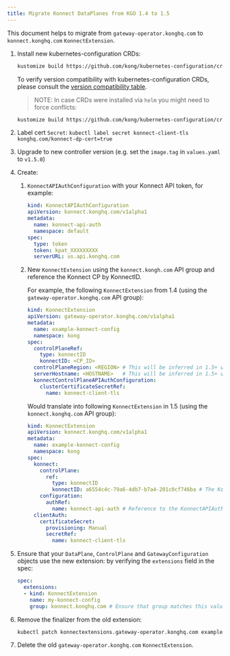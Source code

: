 ```yaml
---
title: Migrate Konnect DataPlanes from KGO 1.4 to 1.5
---
```


This document helps to migrate from `gateway-operator.konghq.com` to `konnect.konghq.com` `KonnectExtension`.

1. Install new kubernetes-configuration CRDs:

    ```bash
    kustomize build https://github.com/kong/kubernetes-configuration/crd/gateway-operator | kubectl apply --server-side -f -
    ```

    <!-- Requires https://github.com/Kong/docs.konghq.com/pull/8588 to merge -->
    To verify version compatibility with kubernetes-configuration CRDs, please consult the [version compatibility table][version_compat].

    > NOTE: In case CRDs were installed via `helm` you might need to force conflicts:

    ```bash
    kustomize build https://github.com/kong/kubernetes-configuration/crd/gateway-operator | kubectl apply --server-side --force-conflicts -f -
    ```

    [version_compat]: https://docs.konghq.com/gateway-operator/1.5.x/reference/version-compatibility/#kubernetes-configuration-crds

1. Label cert `Secret`: `kubectl label secret konnect-client-tls konghq.com/konnect-dp-cert=true`

1. Upgrade to new controller version (e.g. set the `image.tag` in `values.yaml` to `v1.5.0`)

1. Create:

    1. `KonnectAPIAuthConfiguration` with your Konnect API token, for example:

        ```yaml
        kind: KonnectAPIAuthConfiguration
        apiVersion: konnect.konghq.com/v1alpha1
        metadata:
          name: konnect-api-auth
          namespace: default
        spec:
          type: token
          token: kpat_XXXXXXXXX
          serverURL: us.api.konghq.com
        ```

    1. New `KonnectExtension` using the `konnect.kongh.com` API group and reference the Konnect CP by KonnectID.

        For example, the following `KonnectExtension` from 1.4 (using the `gateway-operator.konghq.com` API group):

        ```yaml
        kind: KonnectExtension
        apiVersion: gateway-operator.konghq.com/v1alpha1
        metadata:
          name: example-konnect-config
          namespace: kong
        spec:
          controlPlaneRef:
            type: konnectID
            konnectID: <CP_ID>
          controlPlaneRegion: <REGION> # This will be inferred in 1.5+ using the Konnect API
          serverHostname: <HOSTNAME>   # This will be inferred in 1.5+ using the Konnect API
          konnectControlPlaneAPIAuthConfiguration:
            clusterCertificateSecretRef:
              name: konnect-client-tls
        ```

        Would translate into following `KonnectExtension` in 1.5 (using the `konnect.konghq.com` API group):

        ```yaml
        kind: KonnectExtension
        apiVersion: konnect.konghq.com/v1alpha1
        metadata:
          name: example-konnect-config
          namespace: kong
        spec:
          konnect:
            controlPlane:
              ref:
                type: konnectID
                konnectID: a6554c4c-79a6-4db7-b7a4-201c0cf746ba # The Konnect controlPlane ID
            configuration:
              authRef:
                name: konnect-api-auth # Reference to the KonnectAPIAuthConfiguration object
          clientAuth:
            certificateSecret:
              provisioning: Manual
              secretRef:
                name: konnect-client-tls
        ```

1. Ensure that your `DataPlane`, `ControlPlane` and `GatewayConfiguration` objects use the new extension: by verifying the `extensions` field in the spec:

    ```yaml
    spec:
      extensions:
      - kind: KonnectExtension
        name: my-konnect-config
        group: konnect.konghq.com # Ensure that group matches this value.
    ```

1. Remove the finalizer from the old extension:

    ```bash
    kubectl patch konnectextensions.gateway-operator.konghq.com example-konnect-config -n kong -p '{"metadata":{"finalizers":null}}' --type=merge`
    ```

1. Delete the old `gateway-operator.konghq.com` `KonnectExtension`.
